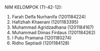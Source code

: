 NIM KELOMPOK (TI-42-12): 
1. Farah Delfa Nurhanifa      (1201184224)
2. Hafizhah Khaerani          (1201183395) 
3. Muhammad Agridzadhana      (1201184167)
3. Muhammad Dimas Firdaus     (1201184262)
4. I Putu Pramana             (1201180274)
5. Ridho Septiadi             (1201184128)
